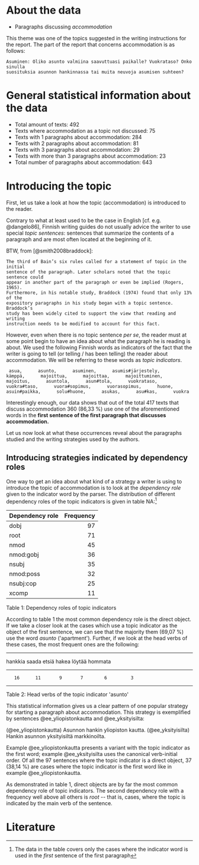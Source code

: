 


About the data
==============

* Paragraphs discussing *accommodation*

This theme was one of the topics suggested in the writing instructions for
the report. The part of the report that concerns accommodation is as follows:

    Asuminen: Oliko asunto valmiina saavuttuasi paikalle? Vuokrataso? Onko sinulla
    suosituksia asunnon hankinnassa tai muita neuvoja asumisen suhteen?


General statistical information about the data
==================================

* Total amount of texts: 492
* Texts where accommodation as a topic not discussed: 75
* Texts with 1 paragraphs about accommodation: 284
* Texts with 2 paragraphs about accommodation: 81
* Texts with 3 paragraphs about accommodation: 29
* Texts with more than 3 paragraphs about accommodation: 23
* Total number of paragraphs about accommodation: 643


Introducing the topic
=====================

First, let us take a look at how the topic (accommodation) is introduced to the
reader. 

Contrary to what at least used to be the case in English [cf. e.g. @dangelo86],
Finnish writing guides do not usually advice the writer to use special *topic
sentences*: sentences that summarize the contents of a paragraph and are most often
located at the beginning of it.

BTW, from [@smith2008braddock]:

    The third of Bain’s six rules called for a statement of topic in the initial
    sentence of the paragraph. Later scholars noted that the topic sentence could
    appear in another part of the paragraph or even be implied (Rogers, 1965).
    Furthermore, in his notable study, Braddock (1974) found that only 13% of the
    expository paragraphs in his study began with a topic sentence. Braddock’s
    study has been widely cited to support the view that reading and writing
    instruction needs to be modified to account for this fact.


However, even when there is no topic sentence *per se*, the reader must at some
point begin to have an idea about what the paragraph he is reading is about. We
used the following Finnish words as indicators of the fact that the writer is
going to tell (or telling / has been telling) the reader about accommodation. We 
will be referring to these words as *topic indicators*.



     asua,      asunto,      asuminen,      asumis#järjestely,      kämppä,      majoittua,      majoittaa,      majoittuminen,      majoitus,      asuntola,      asun#tola,      vuokrataso,      vuokra#taso,      vuora#sopimus,      vuorasopimus,      huone,      asuin#paikka,      solu#huone,      asukas,      asu#kas,      vuokra 


Interestingly enough, our data shows that out of the total 417
texts that discuss accommodation 360
(86,33 %)
use one of the aforementioned words in the **first sentence of the first paragraph that discusses 
accommodation.**


Let us now look at what these occurrences reveal about the paragraphs studied and the
writing strategies used by the authors.

Introducing strategies indicated by dependency roles
---------------------------------------------------

One way to get an idea about what kind of a strategy a writer is using to 
introduce the topic of accommodation is to look at the *dependency role*
given to the indicator word by the parser. The distribution of different dependency roles
of the topic indicators is given in table NA:[^distexpl]


|Dependency role | Frequency|
|:---------------|---------:|
|dobj            |        97|
|root            |        71|
|nmod            |        45|
|nmod:gobj       |        36|
|nsubj           |        35|
|nmod:poss       |        32|
|nsubj:cop       |        25|
|xcomp           |        11|

Table 1: Dependency roles of topic indicators 

[^distexpl]: The data in the table covers only the cases where the indicator
word is used in the *first* sentence of the first paragraph

According to table 1 the most common dependency role is
the direct object. If we take a closer look at the cases which use a topic
indicator as the object of the first sentence, we can see that the majority
them (69,07 %) use the word *asunto* ('apartment').
Further, if we look at the head verbs of these cases, the most frequent ones are 
the following:


----------------------------------------------------
  hankkia   saada   etsiä   hakea   löytää   hommata
--------- ------- ------- ------- -------- ---------
       16      11       9       7        6         3
----------------------------------------------------

Table 2: Head verbs of the topic indicator 'asunto' 

This statistical information gives us a clear pattern of one popular strategy for 
starting a paragraph about accommodation. This strategy is exemplified by sentences
@ee_yliopistonkautta and @ee_yksityisilta:

(@ee_yliopistonkautta) Asunnon hankin yliopiston kautta.
(@ee_yksityisilta) Hankin asunnon yksityisiltä markkinoilta.

Example @ee_yliopistonkautta presents a variant with the topic indicator as the
first word; example @ee_yksityisilta uses the canonical verb-initial order.
Of all the 97 sentences where the topic indicator is a direct object, 
37 (38,14 %) are cases where 
the topic indicator is the first word like in example @ee_yliopistonkautta. 

As demonstrated in table 1, direct objects are by far the most common
dependency role of topic indicators. The second dependency role with a
frequency well above all others is *root* -- that is, cases, where the topic is indicated
by the main verb of the sentence.

Literature
==========
